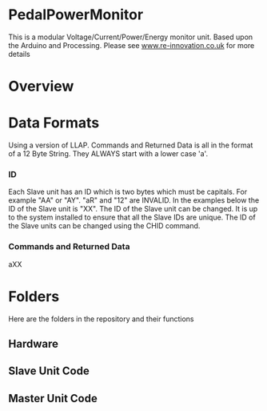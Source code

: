# PedalPowerMonitor

This is a modular Voltage/Current/Power/Energy monitor unit. Based upon the Arduino and Processing.
Please see www.re-innovation.co.uk for more details

# Overview

# Data Formats

Using a version of LLAP.
Commands and Returned Data is all in the format of a 12 Byte String.
They ALWAYS start with a lower case 'a'.
### ID
Each Slave unit has an ID which is two bytes which must be capitals.
For example "AA" or "AY". "aR" and "12" are INVALID.
In the examples below the ID of the Slave unit is "XX".
The ID of the Slave unit can be changed. It is up to the system installed to ensure that all the Slave IDs are unique.
The ID of the Slave units can be changed using the CHID command. 


### Commands and Returned Data

aXX

# Folders

Here are the folders in the repository and their functions

## Hardware

## Slave Unit Code

## Master Unit Code
